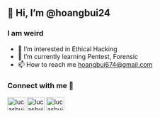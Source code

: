 ### <h2>👋 Hi, I’m @hoangbui24 </h2>
<b><h3>I am weird</h3></b>
- 👀 I’m interested in Ethical Hacking 
- 🌱 I’m currently learning Pentest, Forensic 
- 📫 How to reach me hoangbui674@gmail.com

### <h3>Connect with me 🤝</h3>

<a href="https://www.linkedin.com/in/lucas-bui-76a25421b/" target="blank"><img align="center" src="https://raw.githubusercontent.com/rahuldkjain/github-profile-readme-generator/master/src/images/icons/Social/linked-in-alt.svg" alt="lucasbui24" height="30" width="40" /></a>
<a href="https://www.facebook.com/profile.php?id=100008499756620" target="blank"><img align="center" src="https://raw.githubusercontent.com/rahuldkjain/github-profile-readme-generator/master/src/images/icons/Social/facebook.svg" alt="lucasbui24" height="30" width="40" /></a>
<a href="https://www.instagram.com/lucasbui24/" target="blank"><img align="center" src="https://raw.githubusercontent.com/rahuldkjain/github-profile-readme-generator/master/src/images/icons/Social/instagram.svg" alt="lucasbui24" height="30" width="40" /></a>



<!---
hoangbui24/hoangbui24 is a ✨ special ✨ repository because its `README.md` (this file) appears on your GitHub profile.
You can click the Preview link to take a look at your changes.
--->
